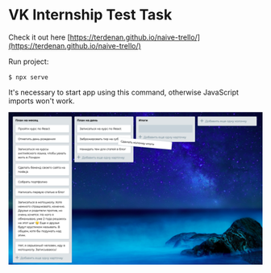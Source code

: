 # VK Internship Test Task

Check it out here [https://terdenan.github.io/naive-trello/](https://terdenan.github.io/naive-trello/)

Run project: 
```
$ npx serve
```
It's necessary to start app using this command, otherwise JavaScript imports won't work.

![screenshot](./images/screenshot.png)